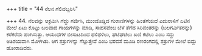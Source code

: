 +++
title = "44 ನೆಲನ ಗೆಲಿದಬ್ಬರಿಸಿ"

+++
44. ನೆಲವನ್ನು ಆಕ್ರಮಿಸಿ ಗೆದ್ದು ಗರ್ಜಿಸಿ, ಮುಂದೊಡ್ಡಿದ ಗುರಾಣಿಗಳನ್ನು ಹಿಂತೆಗೆಯದೆ ಎದುರಾಳಿಗೆ ಏಟಿನ ಮೇಲೆ ಏಟು ಕೊಟ್ಟು ಬಲವಾದ ಗಾಯಗಳನ್ನು ಮಾಡಿ, ಸಾಹಸವೆಂಬ ಬೆಳೆ ತೆಗೆದ ಸಿರಿವಂತರನ್ನು (ಬಲಗರ್ವಿತರನ್ನು) ಕರೆಕರೆದು ಹಂಗಿಸುತ್ತಾ. ಆಯುಧಗಳ ಬೀಸಾಟದಿಂದ ಥಳಿಥಳಿಲು, ಘಟಿಘಟಿಲು ಖಣಿ ಕಟಿಲು ಎಂಬ ಸದ್ದು ಅತಿಶಯವಾಗಿ ಮೊಳಗಿತು. ಆಗ ಶತ್ರುಗಳನ್ನು ಗೆಲ್ಲುತ್ತೇವೆ ಎಂಬ ಭರವಸೆ ಮೂಡಿ ರಣರಂಗದಲ್ಲಿ ಶತ್ರುಗಳ ಮೇಲೆ ಬಿದ್ದು ಹೋರಾಡಿದರು.